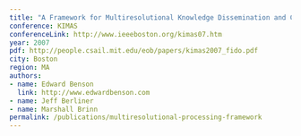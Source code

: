 ```yaml
---
title: "A Framework for Multiresolutional Knowledge Dissemination and Collection in Large Dynamic Multi-Agent Societies"
conference: KIMAS
conferenceLink: http://www.ieeeboston.org/kimas07.htm
year: 2007
pdf: http://people.csail.mit.edu/eob/papers/kimas2007_fido.pdf
city: Boston
region: MA
authors:
- name: Edward Benson
  link: http://www.edwardbenson.com
- name: Jeff Berliner
- name: Marshall Brinn
permalink: /publications/multiresolutional-processing-framework
---
```

